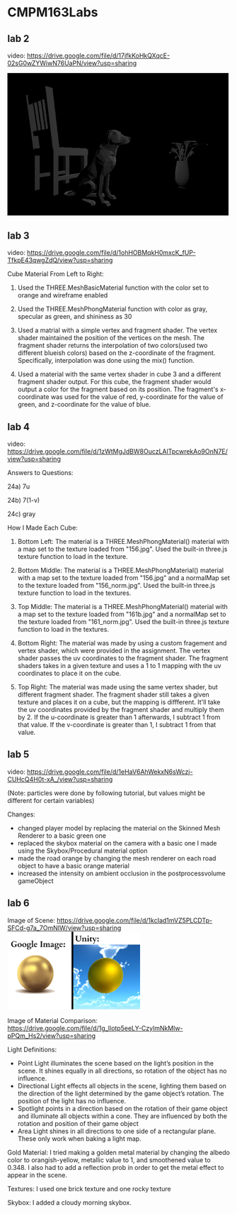 # CMPM163Labs

## lab 2 ##
video: https://drive.google.com/file/d/17jfkKoHkQXqcE-02sG0wZYWiwN76UaPN/view?usp=sharing

<img src="images/models.png" width="500">

## lab 3 ##
video: https://drive.google.com/file/d/1ohHOBMqkH0mxcK_fUP-TfkpE43qwgZdQ/view?usp=sharing

Cube Material From Left to Right:

1) Used the THREE.MeshBasicMaterial function with the color set to orange and wireframe enabled

2) Used the THREE.MeshPhongMaterial function with color as gray, specular as green, and shininess as 30

3) Used a matrial with a simple vertex and fragment shader. The vertex shader maintained the position of the vertices on the mesh. The fragment shader returns the interpolation of two colors(used two different blueish colors) based on the z-coordinate of the fragment. Specifically, interpolation was done using the mix() function.

4) Used a material with the same vertex shader in cube 3 and a different fragment shader output. For this cube, the fragment shader would output a color for the fragment based on its position. The fragment's x-coordinate was used for the value of red, y-coordinate for the value of green, and z-coordinate for the value of blue.

## lab 4 ##
video: https://drive.google.com/file/d/1zWtMgJdBW8OuczLAlTpcwrekAo9OnN7E/view?usp=sharing

Answers to Questions:

24a) 7u

24b) 7(1-v)

24c) gray

How I Made Each Cube:

1) Bottom Left: The material is a THREE.MeshPhongMaterial() material with a map set to the texture loaded from "156.jpg". Used the built-in three.js texture function to load in the texture.

2) Bottom Middle: The material is a THREE.MeshPhongMaterial() material with a map set to the texture loaded from "156.jpg" and a normalMap set to the texture loaded from "156_norm.jpg". Used the built-in three.js texture function to load in the textures.

3) Top Middle: The material is a THREE.MeshPhongMaterial() material with a map set to the texture loaded from "161b.jpg" and a normalMap set to the texture loaded from "161_norm.jpg". Used the built-in three.js texture function to load in the textures.

4) Bottom Right: The material was made by using a custom fragement and vertex shader, which were provided in the assignment. The vertex shader passes the uv coordinates to the fragment shader. The fragment shaders takes in a given texture and uses a 1 to 1 mapping with the uv coordinates to place it on the cube.

5) Top Right: The material was made using the same vertex shader, but different fragment shader. The fragment shader still takes a given texture and places it on a cube, but the mapping is diffferent. It'll take the uv coordinates provided by the fragment shader and multiply them by 2. If the u-coordinate is greater than 1 afterwards, I subtract 1 from that value. If the v-coordinate is greater than 1, I subtract 1 from that value. 

## lab 5 ##
video: https://drive.google.com/file/d/1eHaV6AhWekxN6sWczj-CUHcQ4H0t-xA_/view?usp=sharing

(Note: particles were done by following tutorial, but values might be different for certain variables)

Changes: 
- changed player model by replacing the material on the Skinned Mesh Renderer to a basic green one
- replaced the skybox material on the camera with a basic one I made using the Skybox/Procedural material option
- made the road orange by changing the mesh renderer on each road object to have a basic orange material
- increased the intensity on ambient occlusion in the postprocessvolume gameObject

## lab 6 ##
Image of Scene: https://drive.google.com/file/d/1kcIad1mVZ5PLCDTp-SFCd-g7a_7OmNIW/view?usp=sharing
<img src="images/compare.png" width="300">

Image of Material Comparison: https://drive.google.com/file/d/1g_llotp5eeLY-CzylmNkMlw-pPQm_Hs2/view?usp=sharing

Light Definitions:
- Point Light illuminates the scene based on the light’s position in the scene. It shines equally in all directions, so rotation of the object has no influence.
- Directional Light effects all objects in the scene, lighting them based on the direction of the light determined by the game object’s rotation. The position of the light has no influence.
- Spotlight points in a direction based on the rotation of their game object and illuminate all objects within a cone. They are influenced by both the rotation and position of their game object
- Area Light shines in all directions to one side of a rectangular plane. These only work when baking a light map.

Gold Material:
I tried making a golden metal material by changing the albedo color to orangish-yellow, metallic value to 1, and smoothened value to 0.348. I also had to add a reflection prob in order to get the metal effect to appear in the scene.

Textures: I used one brick texture and one rocky texture

Skybox: I added a cloudy morning skybox.
